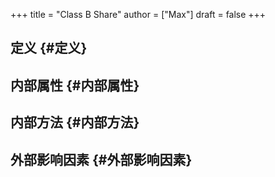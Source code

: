 +++
title = "Class B Share"
author = ["Max"]
draft = false
+++

## 定义 {#定义}


## 内部属性 {#内部属性}


## 内部方法 {#内部方法}


## 外部影响因素 {#外部影响因素}
